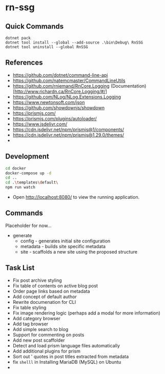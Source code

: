 # rn-ssg

## Quick Commands

```shell
dotnet pack
dotnet tool install --global --add-source .\bin\Debug\ RnSSG
dotnet tool uninstall --global RnSSG
```

## References

- https://github.com/dotnet/command-line-api
- https://github.com/natemcmaster/CommandLineUtils
- https://github.com/rniemand/RnCore.Logging (Documentation)[http://www.richardn.ca/RnCore.Logging/#/]
- https://github.com/NLog/NLog.Extensions.Logging
- https://www.newtonsoft.com/json
- https://github.com/showdownjs/showdown
- https://prismjs.com/
- https://prismjs.com/plugins/autoloader/
- https://www.jsdelivr.com/
- https://cdn.jsdelivr.net/npm/prismjs@1/components/
- https://cdn.jsdelivr.net/npm/prismjs@1.29.0/themes/
- 

## Development

```bash
cd docker
docker-compose up -d
cd ..
cd .\templates\default\
npm run watch
```

- Open [http://localhost:8080/](http://localhost:8080/) to view the running application.

## Commands

Placeholder for now...

- generate
  - config - generates initial site configuration
  - metadata - builds site specific metadata
  - site - scaffolds a new site using the proposed structure

## Task List

- Fix post archive styling
- Fix table of contents on active blog post
- Order page links based on metadata
- Add concept of default author
- Rewrite documenation for CLI
- Fix table styling
- Fix image rendering logic (perhaps add a modal for more information)
- Add category browser
- Add tag browser
- Add simple search to blog
- Support for commenting on posts
- Add new post scaffolder
- Detect and load prism language files automatically
- Add additional plugins for prism
- Sort out ' quotes in post titles extracted from metadata
- fix `shelll` in Installing MariaDB (MySQL) on Ubuntu
- 
